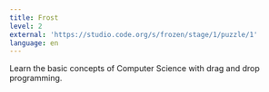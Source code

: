 ```yaml
---
title: Frost
level: 2
external: 'https://studio.code.org/s/frozen/stage/1/puzzle/1'
language: en
---
```


Learn the basic concepts of Computer Science with drag 
and drop programming.
